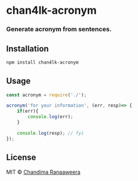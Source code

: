 # chan4lk-acronym
### Generate acronym from sentences.

## Installation

```bash
npm install chan4lk-acronym
```
## Usage
```js
const acronym = require('./');

acronym('for your information', (err, resp)=> {
    if(err){
        console.log(err);
    }

    console.log(resp); // fyi
});
```

## License

MIT © [Chandima Ranaaweera]( https://chan4lk.github.io)


